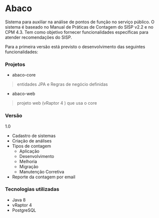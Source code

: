 Abaco
===

Sistema para auxiliar na análise de pontos de função no serviço público.
O sistema é baseado no Manual de Práticas de Contagem do SISP v2.2 e no CPM 4.3. 
Tem como objetivo fornecer funcionalidades específicas para atender recomendações do SISP. 

Para a primeira versão está previsto o desenvolvimento das seguintes funcionalidades:

### Projetos

- abaco-core
> entidades JPA e Regras de negócio definidas
- abaco-web
> projeto web (vRaptor 4 ) que usa o core

### Versão

1.0

- Cadastro de sistemas
- Criação de análises
- Tipos de contagem
  - Aplicação
  - Desenvolvimento
  - Melhoria
  - Migração
  - Manutenção Corretiva
- Reporte da contagem por email

### Tecnologias utilizadas

- Java 8
- vRaptor 4
- PostgreSQL

